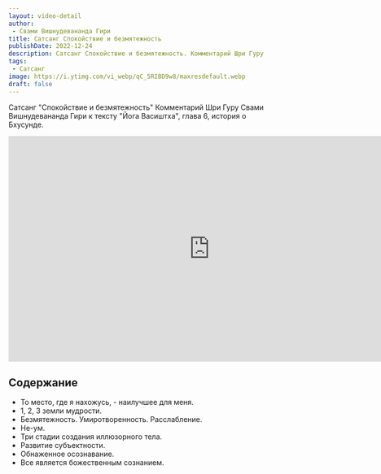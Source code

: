 ```yaml
---
layout: video-detail
author:
 - Свами Вишнудевананда Гири
title: Сатсанг Спокойствие и безмятежность
publishDate: 2022-12-24
description: Сатсанг Спокойствие и безмятежность. Комментарий Шри Гуру Свами Вишнудевананда Гири к тексту "Йога Васиштха", глава 6, история о Бхусунде.
tags: 
 - Сатсанг
image: https://i.ytimg.com/vi_webp/qC_5RIBD9w8/maxresdefault.webp
draft: false
---
```


 Сатсанг "Спокойствие и безмятежность"
Комментарий Шри Гуру Свами Вишнудевананда Гири к тексту "Йога Васиштха", глава 6, история о Бхусунде.

<iframe width="790" height="444" src="https://www.youtube.com/embed/qC_5RIBD9w8" frameborder="0" allowfullscreen=""></iframe> 

## Содержание
- То место, где я нахожусь, - наилучшее для меня.
- 1, 2, 3 земли мудрости.
- Безмятежность. Умиротворенность. Расслабление.
- Не-ум.
- Три стадии создания иллюзорного тела.
- Развитие субъектности.
- Обнаженное осознавание.
- Все является божественным сознанием. 